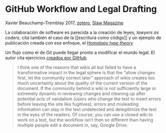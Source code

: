 # GitHub Workflow and Legal Drafting
Xavier Beauchamp-Tremblay 2017, [zotero](zotero://select/items/@beauchamp-tremblay2017), [Slaw Magazine](https://www.slaw.ca/2017/04/21/github-workflow-and-legal-drafting/)

La colaboración de software es parecida a la creación de leyes, *lawyers as coders*, cita también el caso de la [[escritura como código]] y un ejemplo de publicación creada con ese enfoque, el [*Homotopy type theory*](https://math.andrej.com/2013/06/20/the-hott-book/)

Un flujo como el de Git puede llegar pronto a modificar el mundo legal. El autor cita ejercicios [creados por GitHub](https://github.com/github/balanced-employee-ip-agreement/blob/main/Balanced_Employee_IP_Agreement.md)

> I think one of the reasons that wikis all but failed to have a transformative impact in the legal sphere is that the “allow changes first, let the community correct later” approach of wikis creates too much uncertainty about the quality of the current version of the document. If the community behind a wiki is not sufficiently large or extremely dynamic in reviewing changes and cleaning up after potential acts of vandalism (users who change the text to insert errors before leaving the site like fugitives), errors and misleading information can stay in the text undetected and delegitimize the text in the eyes of the readers. Of course, you can use a closed wiki to work on a text, but the workflow isn’t then so different than having multiple people edit a document in, say, Google Drive.
